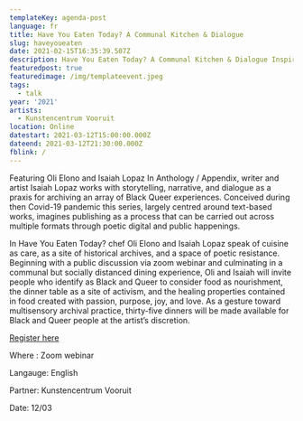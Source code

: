 ```yaml
---
templateKey: agenda-post
language: fr
title: Have You Eaten Today? A Communal Kitchen & Dialogue
slug: haveyoueaten
date: 2021-02-15T16:35:39.507Z
description: Have You Eaten Today? A Communal Kitchen & Dialogue Inspired by Anthology /Appendix
featuredpost: true
featuredimage: /img/templateevent.jpeg
tags:
  - talk
year: '2021'
artists:
  - Kunstencentrum Vooruit
location: Online
datestart: 2021-03-12T15:00:00.000Z
dateend: 2021-03-12T21:30:00.000Z
fblink: /
---
```



Featuring Oli Elono and Isaiah Lopaz
In Anthology / Appendix, writer and artist Isaiah Lopaz works with storytelling, narrative, and dialogue as a praxis for archiving an array of Black Queer experiences.
Conceived during then Covid-19 pandemic this series, largely centred around text-based works, imagines publishing as a process that can be carried out across multiple formats
through poetic digital and public happenings.


In Have You Eaten Today? chef Oli Elono and Isaiah Lopaz speak of cuisine as care, as a site of historical archives, and a space of poetic resistance. Beginning with a public discussion via zoom webinar and culminating in a communal but socially distanced dining experience, Oli and Isaiah will invite people who identify as Black and Queer to consider
food as nourishment, the dinner table as a site of activism, and the healing properties contained in food created with passion, purpose, joy, and love. As a gesture toward multisensory archival practice, thirty-five dinners will be made available for Black and Queer people at the artist’s discretion.

[Register here](http://bit.ly/HaveYouEatenToday)

Where : Zoom webinar


Langauge: English


Partner: Kunstencentrum Vooruit


Date: 12/03
